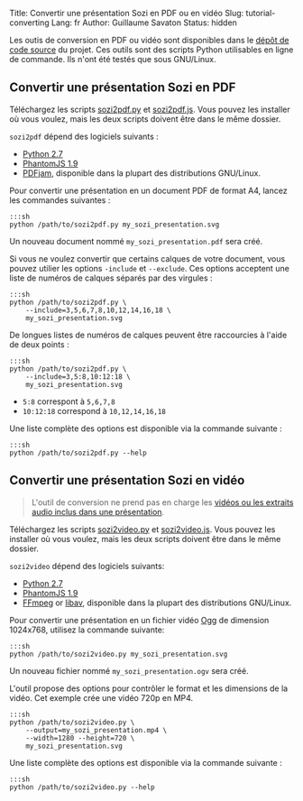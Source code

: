 Title: Convertir une présentation Sozi en PDF ou en vidéo
Slug: tutorial-converting
Lang: fr
Author: Guillaume Savaton
Status: hidden

Les outis de conversion en PDF ou vidéo sont disponibles dans le
[dépôt de code source](https://github.com/senshu/Sozi/tree/dev/tools)
du projet.
Ces outils sont des scripts Python utilisables en ligne de commande.
Ils n'ont été testés que sous GNU/Linux.

Convertir une présentation Sozi en PDF
--------------------------------------

Téléchargez les scripts
[sozi2pdf.py](https://github.com/senshu/Sozi/raw/dev/tools/sozi2pdf/sozi2pdf.py)
et [sozi2pdf.js](https://github.com/senshu/Sozi/raw/dev/tools/sozi2pdf/sozi2pdf.js).
Vous pouvez les installer où vous voulez, mais les deux scripts doivent être dans le même dossier.

`sozi2pdf` dépend des logiciels suivants :

* [Python 2.7](http://python.org/download/)
* [PhantomJS 1.9](http://phantomjs.org/)
* [PDFjam](http://www2.warwick.ac.uk/fac/sci/statistics/staff/academic-research/firth/software/pdfjam), disponible dans la plupart des distributions GNU/Linux.

Pour convertir une présentation en un document PDF de format A4, lancez les commandes suivantes :

    :::sh
    python /path/to/sozi2pdf.py my_sozi_presentation.svg

Un nouveau document nommé `my_sozi_presentation.pdf` sera créé.

Si vous ne voulez convertir que certains calques de votre document, vous pouvez utilier les options `-include` et `--exclude`.
Ces options acceptent une liste de numéros de calques séparés par des virgules :

    :::sh
    python /path/to/sozi2pdf.py \
        --include=3,5,6,7,8,10,12,14,16,18 \
        my_sozi_presentation.svg

De longues listes de numéros de calques peuvent être raccourcies à l'aide de deux points :

    :::sh
    python /path/to/sozi2pdf.py \
        --include=3,5:8,10:12:18 \
        my_sozi_presentation.svg

* `5:8` correspont à `5,6,7,8`
* `10:12:18` correspond à `10,12,14,16,18`

Une liste complète des options est disponible via la commande suivante :

    :::sh
    python /path/to/sozi2pdf.py --help

Convertir une présentation Sozi en vidéo
----------------------------------------

> L'outil de conversion ne prend pas en charge les
> [vidéos ou les extraits audio inclus dans une présentation](|filename|tutorial-media.md).

Téléchargez les scripts
[sozi2video.py](https://github.com/senshu/Sozi/raw/dev/tools/sozi2video/sozi2video.py)
et [sozi2video.js](https://github.com/senshu/Sozi/raw/dev/tools/sozi2video/sozi2video.js).
Vous pouvez les installer où vous voulez, mais les deux scripts doivent être dans le même dossier.

`sozi2video` dépend des logiciels suivants:

* [Python 2.7](http://python.org/download/)
* [PhantomJS 1.9](http://phantomjs.org/)
* [FFmpeg](http://ffmpeg.org/) or [libav](https://libav.org/), disponible dans la plupart des distributions GNU/Linux.

Pour convertir une présentation en un fichier vidéo [Ogg](https://en.wikipedia.org/wiki/Ogg) de dimension 1024x768,
utilisez la commande suivante:

    :::sh
    python /path/to/sozi2video.py my_sozi_presentation.svg

Un nouveau fichier nommé `my_sozi_presentation.ogv` sera créé.

L'outil propose des options pour contrôler le format et les dimensions de la vidéo.
Cet exemple crée une vidéo 720p en MP4.

    :::sh
    python /path/to/sozi2video.py \
        --output=my_sozi_presentation.mp4 \
        --width=1280 --height=720 \
        my_sozi_presentation.svg

Une liste complète des options est disponible via la commande suivante :

    :::sh
    python /path/to/sozi2video.py --help

